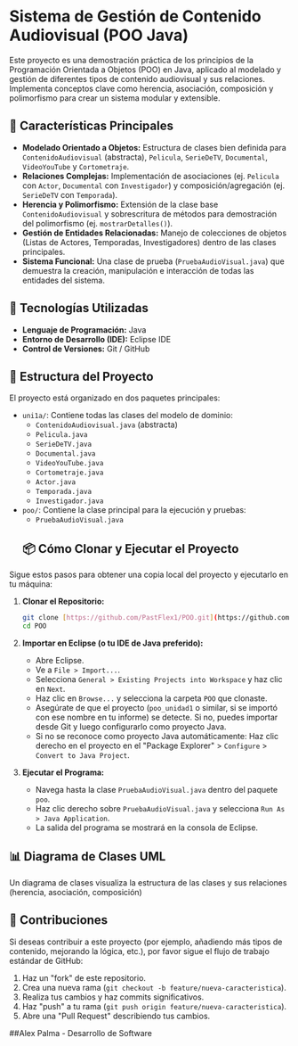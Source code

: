 # Sistema de Gestión de Contenido Audiovisual (POO Java)
Este proyecto es una demostración práctica de los principios de la Programación Orientada a Objetos (POO) en Java, aplicado al modelado y gestión de diferentes tipos de contenido audiovisual y sus relaciones. Implementa conceptos clave como herencia, asociación, composición y polimorfismo para crear un sistema modular y extensible.

## 🌟 Características Principales

* **Modelado Orientado a Objetos:** Estructura de clases bien definida para `ContenidoAudiovisual` (abstracta), `Pelicula`, `SerieDeTV`, `Documental`, `VideoYouTube` y `Cortometraje`.
* **Relaciones Complejas:** Implementación de asociaciones (ej. `Pelicula` con `Actor`, `Documental` con `Investigador`) y composición/agregación (ej. `SerieDeTV` con `Temporada`).
* **Herencia y Polimorfismo:** Extensión de la clase base `ContenidoAudiovisual` y sobrescritura de métodos para demostración del polimorfismo (ej. `mostrarDetalles()`).
* **Gestión de Entidades Relacionadas:** Manejo de colecciones de objetos (Listas de Actores, Temporadas, Investigadores) dentro de las clases principales.
* **Sistema Funcional:** Una clase de prueba (`PruebaAudioVisual.java`) que demuestra la creación, manipulación e interacción de todas las entidades del sistema.

## 🚀 Tecnologías Utilizadas

* **Lenguaje de Programación:** Java
* **Entorno de Desarrollo (IDE):** Eclipse IDE
* **Control de Versiones:** Git / GitHub

## 📁 Estructura del Proyecto

El proyecto está organizado en dos paquetes principales:

* `uni1a/`: Contiene todas las clases del modelo de dominio:
    * `ContenidoAudiovisual.java` (abstracta)
    * `Pelicula.java`
    * `SerieDeTV.java`
    * `Documental.java`
    * `VideoYouTube.java`
    * `Cortometraje.java`
    * `Actor.java`
    * `Temporada.java`
    * `Investigador.java`
* `poo/`: Contiene la clase principal para la ejecución y pruebas:
    * `PruebaAudioVisual.java`
  ## 📦 Cómo Clonar y Ejecutar el Proyecto

Sigue estos pasos para obtener una copia local del proyecto y ejecutarlo en tu máquina:

1.  **Clonar el Repositorio:**
    ```bash
    git clone [https://github.com/PastFlex1/POO.git](https://github.com/PastFlex1/POO.git)
    cd POO
    ```

2.  **Importar en Eclipse (o tu IDE de Java preferido):**
    * Abre Eclipse.
    * Ve a `File > Import...`.
    * Selecciona `General > Existing Projects into Workspace` y haz clic en `Next`.
    * Haz clic en `Browse...` y selecciona la carpeta `POO` que clonaste.
    * Asegúrate de que el proyecto (`poo_unidad1` o similar, si se importó con ese nombre en tu informe) se detecte. Si no, puedes importar desde Git y luego configurarlo como proyecto Java.
    * Si no se reconoce como proyecto Java automáticamente: Haz clic derecho en el proyecto en el "Package Explorer" > `Configure` > `Convert to Java Project`.

3.  **Ejecutar el Programa:**
    * Navega hasta la clase `PruebaAudioVisual.java` dentro del paquete `poo`.
    * Haz clic derecho sobre `PruebaAudioVisual.java` y selecciona `Run As > Java Application`.
    * La salida del programa se mostrará en la consola de Eclipse.

## 📊 Diagrama de Clases UML

Un diagrama de clases visualiza la estructura de las clases y sus relaciones (herencia, asociación, composición)

## 🤝 Contribuciones

Si deseas contribuir a este proyecto (por ejemplo, añadiendo más tipos de contenido, mejorando la lógica, etc.), por favor sigue el flujo de trabajo estándar de GitHub:

1.  Haz un "fork" de este repositorio.
2.  Crea una nueva rama (`git checkout -b feature/nueva-caracteristica`).
3.  Realiza tus cambios y haz commits significativos.
4.  Haz "push" a tu rama (`git push origin feature/nueva-caracteristica`).
5.  Abre una "Pull Request" describiendo tus cambios.

##Alex Palma - Desarrollo de Software
